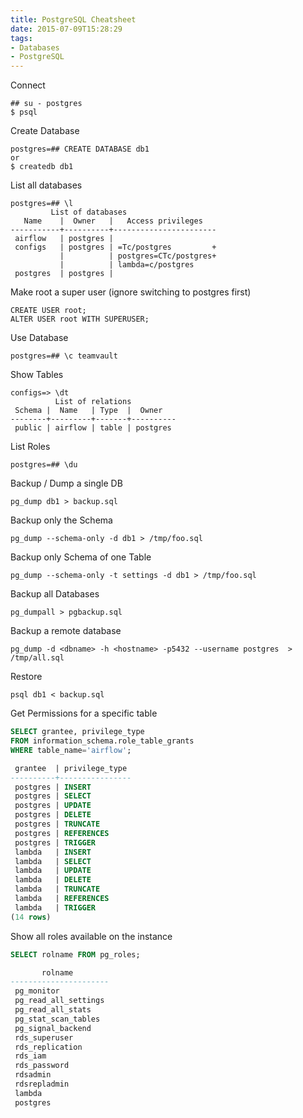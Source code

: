 ```yaml
---
title: PostgreSQL Cheatsheet
date: 2015-07-09T15:28:29
tags:
- Databases
- PostgreSQL
---
```


Connect

    ## su - postgres
    $ psql

Create Database

    postgres=## CREATE DATABASE db1
    or
    $ createdb db1

List all databases

```
postgres=## \l
         List of databases
   Name    |  Owner   |   Access privileges
-----------+----------+-----------------------
 airflow   | postgres |
 configs   | postgres | =Tc/postgres         +
           |          | postgres=CTc/postgres+
           |          | lambda=c/postgres
 postgres  | postgres |
```

Make root a super user (ignore switching to postgres first)

    CREATE USER root;
    ALTER USER root WITH SUPERUSER;

Use Database

    postgres=## \c teamvault

Show Tables

```
configs=> \dt
          List of relations
 Schema |  Name   | Type  |  Owner
--------+---------+-------+----------
 public | airflow | table | postgres
```

List Roles

    postgres=## \du

Backup / Dump a single DB

    pg_dump db1 > backup.sql

Backup only the Schema

    pg_dump --schema-only -d db1 > /tmp/foo.sql

Backup only Schema of one Table

    pg_dump --schema-only -t settings -d db1 > /tmp/foo.sql

Backup all Databases

    pg_dumpall > pgbackup.sql

Backup a remote database

    pg_dump -d <dbname> -h <hostname> -p5432 --username postgres  > /tmp/all.sql

Restore

    psql db1 < backup.sql

Get Permissions for a specific table

```sql
SELECT grantee, privilege_type
FROM information_schema.role_table_grants
WHERE table_name='airflow';

 grantee  | privilege_type
----------+----------------
 postgres | INSERT
 postgres | SELECT
 postgres | UPDATE
 postgres | DELETE
 postgres | TRUNCATE
 postgres | REFERENCES
 postgres | TRIGGER
 lambda   | INSERT
 lambda   | SELECT
 lambda   | UPDATE
 lambda   | DELETE
 lambda   | TRUNCATE
 lambda   | REFERENCES
 lambda   | TRIGGER
(14 rows)
```

Show all roles available on the instance

```sql
SELECT rolname FROM pg_roles;

       rolname
----------------------
 pg_monitor
 pg_read_all_settings
 pg_read_all_stats
 pg_stat_scan_tables
 pg_signal_backend
 rds_superuser
 rds_replication
 rds_iam
 rds_password
 rdsadmin
 rdsrepladmin
 lambda
 postgres
```
